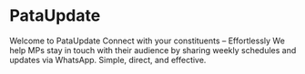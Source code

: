 ﻿# PataUpdate

Welcome to PataUpdate
Connect with your constituents – Effortlessly
We help MPs stay in touch with their audience by sharing weekly schedules and updates via WhatsApp. Simple, direct, and effective.
